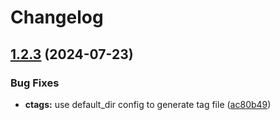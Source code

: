 # Changelog

## [1.2.3](https://github.com/xixiaofinland/sf.nvim/compare/v1.2.2...v1.2.3) (2024-07-23)


### Bug Fixes

* **ctags:** use default_dir config to generate tag file ([ac80b49](https://github.com/xixiaofinland/sf.nvim/commit/ac80b49f0cdfb183a161bfb079f07e047c08df31))
